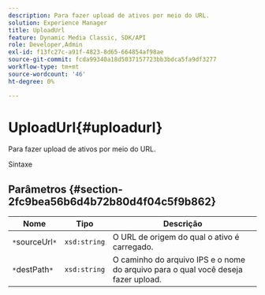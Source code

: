 ```yaml
---
description: Para fazer upload de ativos por meio do URL.
solution: Experience Manager
title: UploadUrl
feature: Dynamic Media Classic, SDK/API
role: Developer,Admin
exl-id: f13fc27c-a91f-4823-8d65-664854af98ae
source-git-commit: fcda99340a18d5037157723bb3bdca5fa9df3277
workflow-type: tm+mt
source-wordcount: '46'
ht-degree: 0%

---
```


# UploadUrl{#uploadurl}

Para fazer upload de ativos por meio do URL.

Sintaxe

## Parâmetros {#section-2fc9bea56b6d4b72b80d4f04c5f9b862}

| Nome | Tipo | Descrição |
|---|---|---|
| `*`sourceUrl`*` | `xsd:string` | O URL de origem do qual o ativo é carregado. |
| `*`destPath`*` | `xsd:string` | O caminho do arquivo IPS e o nome do arquivo para o qual você deseja fazer upload. |
